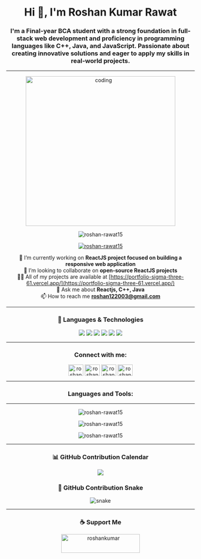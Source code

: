 <h1 align="center">Hi 👋, I'm Roshan Kumar Rawat</h1>
<h3 align="center">I'm a Final-year BCA student with a strong foundation in full-stack web development and proficiency in programming languages like C++, Java, and JavaScript. Passionate about creating innovative solutions and eager to apply my skills in real-world projects.</h3>

<hr>

<div align="center">
  <img alt="coding" width="400" src="https://camo.githubusercontent.com/88adc7c88c9d3dba7479020846ed35d13410e3707c7f149e1c6140cc6beaef9a/68747470733a2f2f70687973696373677572756b756c2e66696c65732e776f726470726573732e636f6d2f323031392f30322f6368617261637465722d312e676966" />
  <p> <img src="https://komarev.com/ghpvc/?username=roshan-rawat15&label=Profile%20views&color=0e75b6&style=flat" alt="roshan-rawat15" /> </p>
  <p> <a href="https://github.com/ryo-ma/github-profile-trophy"><img src="https://github-profile-trophy.vercel.app/?username=roshan-rawat15" alt="roshan-rawat15" /></a> </p>

🔭 I’m currently working on **ReactJS project focused on building a responsive web application**<br>
👯 I’m looking to collaborate on **open-source ReactJS projects**<br>
👨‍💻 All of my projects are available at [https://portfolio-sigma-three-61.vercel.app/](https://portfolio-sigma-three-61.vercel.app/)<br>
💬 Ask me about **Reactjs, C++, Java**<br>
📫 How to reach me **roshan122003@gmail.com**<br>

<hr>

<h3 align="center">🚀 Languages & Technologies</h3>
<p align="center">
  <img src="https://img.shields.io/badge/Code-C++-red?style=for-the-badge&logo=cplusplus" />
  <img src="https://img.shields.io/badge/Code-Java-orange?style=for-the-badge&logo=java" />
  <img src="https://img.shields.io/badge/Code-JavaScript-yellow?style=for-the-badge&logo=javascript" />
  <img src="https://img.shields.io/badge/Frontend-React-blue?style=for-the-badge&logo=react" />
  <img src="https://img.shields.io/badge/Backend-Node.js-green?style=for-the-badge&logo=node.js" />
  <img src="https://img.shields.io/badge/UI-TailwindCSS-06B6D4?style=for-the-badge&logo=tailwindcss" />
</p>

<hr>

<h3>Connect with me:</h3>
<p>
  <a href="https://linkedin.com/in/roshan-rawat15" target="blank"><img align="center" src="https://raw.githubusercontent.com/rahuldkjain/github-profile-readme-generator/master/src/images/icons/Social/linked-in-alt.svg" alt="roshan kumar rawat" height="30" width="40" /></a>
  <a href="https://instagram.com/roshan_kr5292" target="blank"><img align="center" src="https://raw.githubusercontent.com/rahuldkjain/github-profile-readme-generator/master/src/images/icons/Social/instagram.svg" alt="roshan_kr5292" height="30" width="40" /></a>
  <a href="https://www.leetcode.com/roshankumarrawat" target="blank"><img align="center" src="https://raw.githubusercontent.com/rahuldkjain/github-profile-readme-generator/master/src/images/icons/Social/leet-code.svg" alt="roshankumarrawat" height="30" width="40" /></a>
  <a href="https://auth.geeksforgeeks.org/user/roshan1nk8k" target="blank"><img align="center" src="https://raw.githubusercontent.com/rahuldkjain/github-profile-readme-generator/master/src/images/icons/Social/geeks-for-geeks.svg" alt="roshan1nk8k" height="30" width="40" /></a>
</p>

<hr>

<h3>Languages and Tools:</h3>
<div align="center">
  <!-- keep your existing tech icons (no change) -->
  <!-- ... your tech stack icons from original code ... -->
</div>

<hr>

<p>
  <img src="https://github-readme-stats.vercel.app/api/top-langs?username=roshan-rawat15&show_icons=true&locale=en&layout=compact" alt="roshan-rawat15" />
</p>
<p>
  <img src="https://github-readme-stats.vercel.app/api?username=roshan-rawat15&show_icons=true&locale=en" alt="roshan-rawat15" />
</p>
<p>
  <img src="https://github-readme-streak-stats.herokuapp.com/?user=roshan-rawat15&" alt="roshan-rawat15" />
</p>

<hr>

<h3 align="center">📊 GitHub Contribution Calendar</h3>
<p align="center">
  <img src="https://github-readme-activity-graph.vercel.app/graph?username=roshan-rawat15&theme=react-dark&hide_border=true">
</p>

<h3 align="center">🐍 GitHub Contribution Snake</h3>
<div align="center">
  <img alt="snake" src="https://github.com/roshan-rawat15/roshan-rawat15/blob/output/github-contribution-grid-snake.svg">
</div>

<hr>

<h3 align="center">☕ Support Me</h3>
<p align="center">
  <a href="https://www.buymeacoffee.com/roshankumar" target="_blank">
    <img src="https://cdn.buymeacoffee.com/buttons/v2/default-yellow.png" height="50" width="210" alt="roshankumar" />
  </a>
</p>
